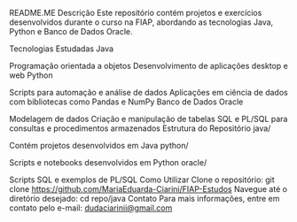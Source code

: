 README.ME
Descrição
Este repositório contém projetos e exercícios desenvolvidos durante o curso na FIAP, abordando as tecnologias Java, Python e Banco de Dados Oracle.

Tecnologias Estudadas
Java

Programação orientada a objetos
Desenvolvimento de aplicações desktop e web
Python

Scripts para automação e análise de dados
Aplicações em ciência de dados com bibliotecas como Pandas e NumPy
Banco de Dados Oracle

Modelagem de dados
Criação e manipulação de tabelas
SQL e PL/SQL para consultas e procedimentos armazenados
Estrutura do Repositório
java/

Contém projetos desenvolvidos em Java
python/

Scripts e notebooks desenvolvidos em Python
oracle/

Scripts SQL e exemplos de PL/SQL
Como Utilizar
Clone o repositório: git clone https://github.com/MariaEduarda-Ciarini/FIAP-Estudos
Navegue até o diretório desejado: cd repo/java
Contato
Para mais informações, entre em contato pelo e-mail: dudaciarinii@gmail.com